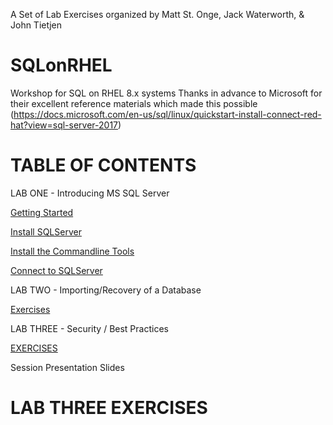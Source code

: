 A Set of Lab Exercises organized by Matt St. Onge, Jack Waterworth, & John Tietjen

# SQLonRHEL
Workshop for SQL on RHEL 8.x systems
Thanks in advance to Microsoft  for their excellent reference materials which made this possible
(https://docs.microsoft.com/en-us/sql/linux/quickstart-install-connect-red-hat?view=sql-server-2017)

# TABLE OF CONTENTS
LAB ONE - Introducing MS SQL Server

  [Getting Started](https://github.com/mattstonge/SQLonRHEL/blob/master/README.md#prereqisites)

  [Install SQLServer](https://github.com/mattstonge/SQLonRHEL/blob/master/README.md#install-sqlserver)

  [Install the Commandline Tools](https://github.com/mattstonge/SQLonRHEL#install-the-commandline-tools)

  [Connect to SQLServer](https://github.com/mattstonge/SQLonRHEL#connect-to-your-new-sql-server)


LAB TWO  - Importing/Recovery of a Database

  [Exercises](https://github.com/mattstonge/SQLonRHEL/blob/master/LABTWO.md)

LAB THREE  - Security / Best Practices

  [EXERCISES](https://github.com/mattstonge/SQLonRHEL/blob/master/LABTHREE.md)
                                                                                                                    

Session Presentation Slides


# LAB THREE EXERCISES


